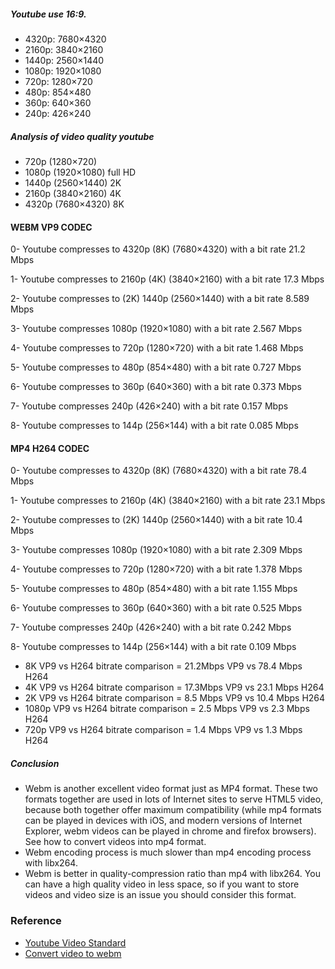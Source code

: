 ##### Youtube use 16:9.
- 4320p: 7680×4320
- 2160p: 3840×2160
- 1440p: 2560×1440
- 1080p: 1920×1080
- 720p: 1280×720
- 480p: 854×480
- 360p: 640×360
- 240p: 426×240

##### Analysis of video quality youtube
- 720p (1280×720)
- 1080p (1920×1080) full HD
- 1440p (2560×1440) 2K
- 2160p (3840×2160) 4K
- 4320p (7680×4320) 8K

#### WEBM VP9 CODEC

0- Youtube compresses to 4320p (8K) (7680×4320) with a bit rate  21.2 Mbps

1- Youtube compresses to 2160p (4K) (3840×2160) with a bit rate  17.3 Mbps

2- Youtube compresses to (2K) 1440p (2560×1440) with a bit rate  8.589 Mbps

3- Youtube compresses 1080p (1920×1080) with a bit rate  2.567 Mbps

4- Youtube compresses to 720p (1280×720) with a bit rate  1.468 Mbps

5- Youtube compresses to 480p (854×480) with a bit rate  0.727 Mbps

6- Youtube compresses to 360p  (640×360) with a bit rate  0.373 Mbps

7- Youtube compresses 240p (426×240) with a bit rate  0.157 Mbps

8- Youtube compresses to 144p (256×144) with a bit rate  0.085 Mbps

 

#### MP4 H264 CODEC
 

0- Youtube compresses to 4320p (8K) (7680×4320) with a bit rate  78.4 Mbps

1- Youtube compresses to 2160p (4K) (3840×2160) with a bit rate  23.1 Mbps

2- Youtube compresses to (2K) 1440p (2560×1440) with a bit rate  10.4 Mbps

3- Youtube compresses 1080p (1920×1080) with a bit rate  2.309 Mbps

4- Youtube compresses to 720p (1280×720) with a bit rate  1.378 Mbps

5- Youtube compresses to 480p (854×480) with a bit rate  1.155 Mbps

6- Youtube compresses to 360p  (640×360) with a bit rate  0.525 Mbps

7- Youtube compresses 240p (426×240) with a bit rate  0.242 Mbps

8- Youtube compresses to 144p (256×144) with a bit rate 0.109 Mbps

 

- 8K VP9 vs H264 bitrate comparison = 21.2Mbps VP9 vs 78.4 Mbps H264
- 4K VP9 vs H264 bitrate comparison = 17.3Mbps VP9 vs 23.1 Mbps H264
- 2K VP9 vs H264 bitrate comparison = 8.5 Mbps VP9 vs 10.4 Mbps H264
- 1080p VP9 vs H264 bitrate comparison = 2.5 Mbps VP9 vs 2.3 Mbps H264
- 720p VP9 vs H264 bitrate comparison = 1.4 Mbps VP9 vs 1.3 Mbps H264
##### Conclusion
- Webm is another excellent video format just as MP4 format. These two formats together are used in lots of Internet sites to serve HTML5 video, because both together offer maximum compatibility (while mp4 formats can be played in devices with iOS, and modern versions of Internet Explorer, webm videos can be played in chrome and firefox browsers). See how to convert videos into mp4 format.
- Webm encoding process is much slower than mp4 encoding process with libx264.
- Webm is better in quality-compression ratio than mp4 with libx264. You can have a high quality video in less space, so if you want to store videos and video size is an issue you should consider this format.

### Reference
- [Youtube Video Standard](https://www.tutorialguidacomefare.com/test-video-quality-720p-1080p-1440p-2160p-max-bitrate-which-compresses-youtube/)
- [Convert video to webm](https://www.bugcodemaster.com/article/convert-videos-webm-format-using-ffmpeg)
